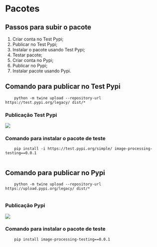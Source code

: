 # Pacotes
## Passos para subir o pacote

1. Criar conta no Test Pypi;
2. Publicar no Test Pypi;
3. Instalar o pacote usando Test Pypi;
4. Testar pacote;
5. Criar conta no Pypi;
6. Publicar no Pypi;
7. Instalar pacote usando Pypi.

## Comando para publicar no Test Pypi

``` 
	python -m twine upload --repository-url https://test.pypi.org/legacy/ dist/*
```

### Publicação Test Pypi

![](images/publicacao.png)

### Comando para instalar o pacote de teste

``` 
	pip install -i https://test.pypi.org/simple/ image-processing-testing==0.0.1
	
```

## Comando para publicar no Pypi

``` 
	python -m twine upload --repository-url https://upload.pypi.org/legacy/ dist/*
	
```

### Publicação Pypi
![](images/publicacao-2.png)

### Comando para instalar o pacote de teste

``` 
	pip install image-processing-testing==0.0.1
	
```

